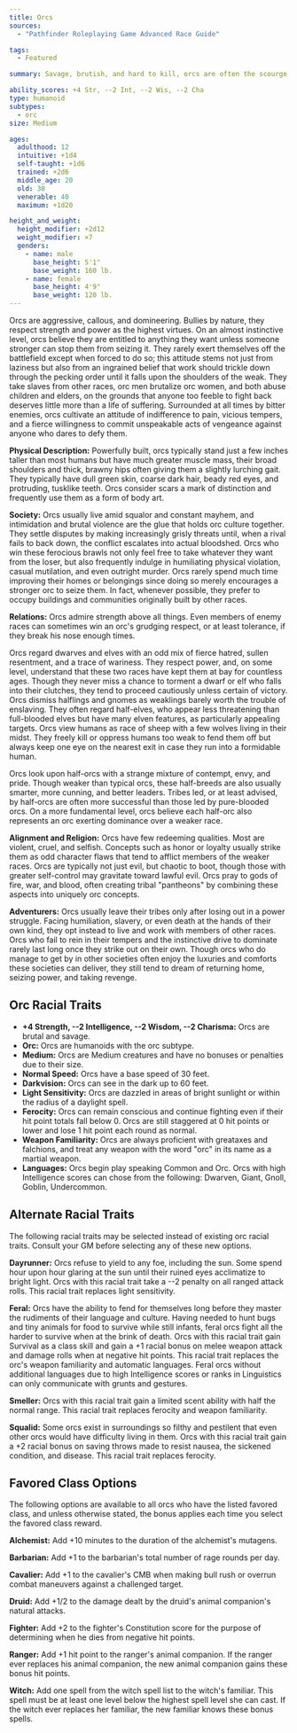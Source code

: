 ```yaml
---
title: Orcs
sources:
  - "Pathfinder Roleplaying Game Advanced Race Guide"

tags:
  - Featured

summary: Savage, brutish, and hard to kill, orcs are often the scourge of far-flung wildernesses and cavern deeps. Many orcs become fearsome barbarians, as they are muscular and prone to bloody rages. Those few who can control their bloodlust make excellent adventurers.

ability_scores: +4 Str, --2 Int, --2 Wis, --2 Cha
type: humanoid
subtypes:
  - orc
size: Medium

ages:
  adulthood: 12
  intuitive: +1d4
  self-taught: +1d6
  trained: +2d6
  middle_age: 20
  old: 30
  venerable: 40
  maximum: +1d20

height_and_weight:
  height_modifier: +2d12
  weight_modifier: ×7
  genders:
    - name: male
      base_height: 5'1"
      base_weight: 160 lb.
    - name: female
      base_height: 4'9"
      base_weight: 120 lb.
---
```


Orcs are aggressive, callous, and domineering. Bullies by nature, they respect strength and power as the highest virtues. On an almost instinctive level, orcs believe they are entitled to anything they want unless someone stronger can stop them from seizing it. They rarely exert themselves off the battlefield except when forced to do so; this attitude stems not just from laziness but also from an ingrained belief that work should trickle down through the pecking order until it falls upon the shoulders of the weak. They take slaves from other races, orc men brutalize orc women, and both abuse children and elders, on the grounds that anyone too feeble to fight back deserves little more than a life of suffering. Surrounded at all times by bitter enemies, orcs cultivate an attitude of indifference to pain, vicious tempers, and a fierce willingness to commit unspeakable acts of vengeance against anyone who dares to defy them.

**Physical Description:** Powerfully built, orcs typically stand just a few inches taller than most humans but have much greater muscle mass, their broad shoulders and thick, brawny hips often giving them a slightly lurching gait. They typically have dull green skin, coarse dark hair, beady red eyes, and protruding, tusklike teeth. Orcs consider scars a mark of distinction and frequently use them as a form of body art.

**Society:** Orcs usually live amid squalor and constant mayhem, and intimidation and brutal violence are the glue that holds orc culture together. They settle disputes by making increasingly grisly threats until, when a rival fails to back down, the conflict escalates into actual bloodshed. Orcs who win these ferocious brawls not only feel free to take whatever they want from the loser, but also frequently indulge in humiliating physical violation, casual mutilation, and even outright murder. Orcs rarely spend much time improving their homes or belongings since doing so merely encourages a stronger orc to seize them. In fact, whenever possible, they prefer to occupy buildings and communities originally built by other races.

**Relations:** Orcs admire strength above all things. Even members of enemy races can sometimes win an orc's grudging respect, or at least tolerance, if they break his nose enough times.

Orcs regard dwarves and elves with an odd mix of fierce hatred, sullen resentment, and a trace of wariness. They respect power, and, on some level, understand that these two races have kept them at bay for countless ages. Though they never miss a chance to torment a dwarf or elf who falls into their clutches, they tend to proceed cautiously unless certain of victory. Orcs dismiss halflings and gnomes as weaklings barely worth the trouble of enslaving. They often regard half-elves, who appear less threatening than full-blooded elves but have many elven features, as particularly appealing targets. Orcs view humans as race of sheep with a few wolves living in their midst. They freely kill or oppress humans too weak to fend them off but always keep one eye on the nearest exit in case they run into a formidable human.

Orcs look upon half-orcs with a strange mixture of contempt, envy, and pride. Though weaker than typical orcs, these half-breeds are also usually smarter, more cunning, and better leaders. Tribes led, or at least advised, by half-orcs are often more successful than those led by pure-blooded orcs. On a more fundamental level, orcs believe each half-orc also represents an orc exerting dominance over a weaker race.

**Alignment and Religion:** Orcs have few redeeming qualities. Most are violent, cruel, and selfish. Concepts such as honor or loyalty usually strike them as odd character flaws that tend to afflict members of the weaker races. Orcs are typically not just evil, but chaotic to boot, though those with greater self-control may gravitate toward lawful evil. Orcs pray to gods of fire, war, and blood, often creating tribal "pantheons" by combining these aspects into uniquely orc concepts.

**Adventurers:** Orcs usually leave their tribes only after losing out in a power struggle. Facing humiliation, slavery, or even death at the hands of their own kind, they opt instead to live and work with members of other races. Orcs who fail to rein in their tempers and the instinctive drive to dominate rarely last long once they strike out on their own. Though orcs who do manage to get by in other societies often enjoy the luxuries and comforts these societies can deliver, they still tend to dream of returning home, seizing power, and taking revenge.

## Orc Racial Traits

- **+4 Strength, --2 Intelligence, --2 Wisdom, --2 Charisma:** Orcs are brutal and savage.
- **Orc:** Orcs are humanoids with the orc subtype.
- **Medium:** Orcs are Medium creatures and have no bonuses or penalties due to their size.
- **Normal Speed:** Orcs have a base speed of 30 feet.
- **Darkvision:** Orcs can see in the dark up to 60 feet.
- **Light Sensitivity:** Orcs are dazzled in areas of bright sunlight or within the radius of a daylight spell.
- **Ferocity:** Orcs can remain conscious and continue fighting even if their hit point totals fall below 0. Orcs are still staggered at 0 hit points or lower and lose 1 hit point each round as normal.
- **Weapon Familiarity:** Orcs are always proficient with greataxes and falchions, and treat any weapon with the word "orc" in its name as a martial weapon.
- **Languages:** Orcs begin play speaking Common and Orc. Orcs with high Intelligence scores can chose from the following: Dwarven, Giant, Gnoll, Goblin, Undercommon.

## Alternate Racial Traits

The following racial traits may be selected instead of existing orc racial traits. Consult your GM before selecting any of these new options.

**Dayrunner:** Orcs refuse to yield to any foe, including the sun. Some spend hour upon hour glaring at the sun until their ruined eyes acclimatize to bright light. Orcs with this racial trait take a --2 penalty on all ranged attack rolls. This racial trait replaces light sensitivity.

**Feral:** Orcs have the ability to fend for themselves long before they master the rudiments of their language and culture. Having needed to hunt bugs and tiny animals for food to survive while still infants, feral orcs fight all the harder to survive when at the brink of death. Orcs with this racial trait gain Survival as a class skill and gain a +1 racial bonus on melee weapon attack and damage rolls when at negative hit points. This racial trait replaces the orc's weapon familiarity and automatic languages. Feral orcs without additional languages due to high Intelligence scores or ranks in Linguistics can only communicate with grunts and gestures.

**Smeller:** Orcs with this racial trait gain a limited scent ability with half the normal range. This racial trait replaces ferocity and weapon familiarity.

**Squalid:** Some orcs exist in surroundings so filthy and pestilent that even other orcs would have difficulty living in them. Orcs with this racial trait gain a +2 racial bonus on saving throws made to resist nausea, the sickened condition, and disease. This racial trait replaces ferocity.

## Favored Class Options

The following options are available to all orcs who have the listed favored class, and unless otherwise stated, the bonus applies each time you select the favored class reward.

**Alchemist:** Add +10 minutes to the duration of the alchemist's mutagens.

**Barbarian:** Add +1 to the barbarian's total number of rage rounds per day.

**Cavalier:** Add +1 to the cavalier's CMB when making bull rush or overrun combat maneuvers against a challenged target.

**Druid:** Add +1/2 to the damage dealt by the druid's animal companion's natural attacks.

**Fighter:** Add +2 to the fighter's Constitution score for the purpose of determining when he dies from negative hit points.

**Ranger:** Add +1 hit point to the ranger's animal companion. If the ranger ever replaces his animal companion, the new animal companion gains these bonus hit points.

**Witch:** Add one spell from the witch spell list to the witch's familiar. This spell must be at least one level below the highest spell level she can cast. If the witch ever replaces her familiar, the new familiar knows these bonus spells.
